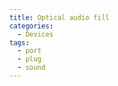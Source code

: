 ```yaml
---
title: Optical audio fill
categories:
  - Devices
tags:
  - port
  - plug
  - sound
---
```

